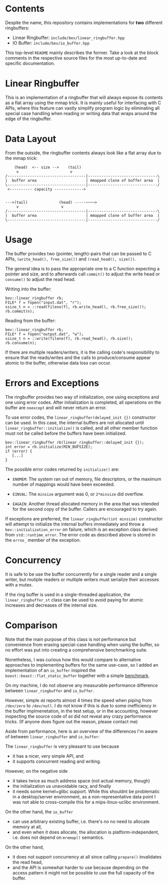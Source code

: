 # Contents

Despite the name, this repository contains implementations for **two** different
ringbuffers:

  * Linear Ringbuffer: `include/bev/linear_ringbuffer.hpp`
  * IO Buffer:  `include/bev/io_buffer.hpp`

This top-level `README` mainly describes the former. Take a look at the block comments
in the respective source files for the most up-to-date and specific documentation.

# Linear Ringbuffer

This is an implementation of a ringbuffer that will always expose its contents
as a flat array using the mmap trick. It is mainly useful for interfacing with
C APIs, where this feature can vastly simplify program logic by eliminating all
special case handling when reading or writing data that wraps around the edge
of the ringbuffer.


# Data Layout

From the outside, the ringbuffer contents always look like a flat array
due to the mmap trick:


        (head)  <-- size -->    (tail)
         v                       v
    /-----------------------------------|-------------------------------\
    |  buffer area                      | mmapped clone of buffer area  |
    \-----------------------------------|-------------------------------/
     <---------- capacity ------------->


    --->(tail)              (head) -----~~~~>
         v                   v
    /-----------------------------------|-------------------------------\
    |  buffer area                      | mmapped clone of buffer area  |
    \-----------------------------------|-------------------------------/


# Usage

The buffer provides two (pointer, length)-pairs that can be passed to C APIs,
`(write_head(), free_size())` and `(read_head(), size())`.

The general idea is to pass the appropriate one to a C function expecting
a pointer and size, and to afterwards call `commit()` to adjust the write
head or `consume()` to adjust the read head.

Writing into the buffer:

    bev::linear_ringbuffer rb;
    FILE* f = fopen("input.dat", "r");
    ssize_t n = ::read(fileno(f), rb.write_head(), rb.free_size());
    rb.commit(n);

Reading from the buffer:

    bev::linear_ringbuffer rb;
    FILE* f = fopen("output.dat", "w");
    ssize_t n = ::write(fileno(f), rb.read_head(), rb.size();
    rb.consume(n);

If there are multiple readers/writers, it is the calling code's
responsibility to ensure that the reads/writes and the calls to
produce/consume appear atomic to the buffer, otherwise data loss
can occur.


# Errors and Exceptions

The ringbuffer provides two way of initialization, one using exceptions
and one using error codes. After initialization is completed,
all operations on the buffer are `noexcept` and will never return
an error.

To use error codes, the `linear_ringbuffer(delayed_init {})` constructor
can be used. In this case, the internal buffers are not allocated until
`linear_ringbuffer::initialize()` is called, and all other member function
must not be called before the buffers have been initialized.

    bev::linear_ringbuffer rb(linear_ringbuffer::delayed_init {});
    int error = rb.initialize(MIN_BUFSIZE);
    if (error) {
       [...]
    }

The possible error codes returned by `initialize()` are:

  * `ENOMEM`: The system ran out of memory, file descriptors, or the maximum
              number of mappings would have been exceeded.

  * `EINVAL`: The `minsize` argument was 0, or `2*minsize` did overflow.

  * `EAGAIN`: Another thread allocated memory in the area that was intended
              for the second copy of the buffer. Callers are encouraged
              to try again.

If exceptions are preferred, the `linear_ringbuffer(int minsize)`
constructor will attempt to initialize the internal buffers immediately and
throw a `bev::initialization_error` on failure, which is an exception class
derived from `std::runtime_error`. The error code as described above is
stored in the `errno_` member of the exception.


# Concurrency

It is safe to be use the buffer concurrently for a single reader and a single writer,
but mutiple readers or multiple writers must serialize their accesses with a mutex.

If the ring buffer is used in a single-threaded application, the
`linear_ringbuffer_st` class can be used to avoid paying for atomic
increases and decreases of the internal size.


# Comparison

Note that the main purpose of this class is not performance but convenience
from erasing special-case handling when using the buffer, so no
effort was put into creating a comprehensive benchmarking suite.

Nonetheless, I was curious how this would compare to alternative approaches
to implementing buffers for the same use-case, so I added an implementation
of an `io_buffer` inspired the `boost::beast::flat_static_buffer` together
with a simple [benchmark](./benchmark.cpp).

On my machine, I do not observe any measurable performance difference between
`linear_ringbuffer` and `io_buffer`.

However, simple `dd` reports almost 4 times the speed when piping from `/dev/zero`
to `/dev/null`. I do not know if this is due to some inefficiency in the buffer
implmenetation, in the test setup, or in the accounting, however inspecting
the source code of `dd` did not reveal any crazy performance tricks. (If anyone
does figure out the reason, please contact me)


Aside from performance, here is an overview of the differences I'm aware of
between `linear_ringbuffer` and `io_buffer`:

The `linear_ringbuffer` is very pleasant to use because
   - it has a nicer, very simple API, and
   - it supports concurrent reading and writing.

However, on the negative side
   - it takes twice as much address space (not actual memory, though)
   - the initialization us unavoidable racy, and finally
   - it needs some kernel+glibc support. While this shouldnt be problematic
     in a desktop/server environment, as a non-representative data point I was
     not able to cross-compile this for a mips-linux-uclibc environment.


On the other hand, the `io_buffer`
   - can use arbitrary existing buffer, i.e. there's no no need to allocate
     memory at all,
   - and even when it does allocate, the allocation is platform-independent,
     i.e. does not depend on `mremap()` semantics.

On the other hand,
   - it does not support concurrency at all since calling `prepare()`
     invalidates the read head,
   - and the API is somewhat harder to use because depending on the access
     pattern it might not be possible to use the full capacity of the buffer.
